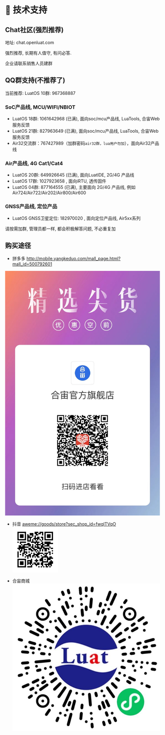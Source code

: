 # 💬 技术支持

## Chat社区(强烈推荐)

地址: chat.openluat.com

强烈推荐, 长期有人值守, 有问必答.

企业请联系销售人员建群

## QQ群支持(不推荐了)

当前推荐: LuatOS 10群: 967368887

### SoC产品线, MCU/WIFI/NBIOT
* LuatOS 18群: 1061642968 (已满), 面向soc/mcu产品线, LuaTools, 合宙Web服务反馈
* LuatOS 21群: 827963649  (已满), 面向soc/mcu产品线, LuaTools, 合宙Web服务反馈
* Air32交流群：767427989（加群密码`air32群，lua用户勿加`），面向Air32产品线

### Air产品线, 4G Cat1/Cat4
* LuatOS 20群: 649926645  (已满), 面向LuatIDE, 2G/4G 产品线
* LuatOS 17群: 1027923658 , 面向iRTU, 透传固件
* LuatOS 04群: 877164555  (已满), 主要面向 2G/4G 产品线, 例如Air724/Air722/Air202/Air800/Air600

### GNSS产品线, 定位产品
* LuatOS GNSS卫星定位:  182970020 , 面向定位产品线, Air5xx系列

请按需加群, 管理员都一样, 都会积极解答问题, 不必重复加

## 购买途径

* 拼多多   http://mobile.yangkeduo.com/mall_page.html?mall_id=500792601

![](pdd.jpg)

* 抖音     [aweme://goods/store?sec_shop_id=fwqlTVqO](aweme://goods/store?sec_shop_id=fwqlTVqO)
![](douyin.png)

* 合宙商城 ![](luatos_shop.jpg)
